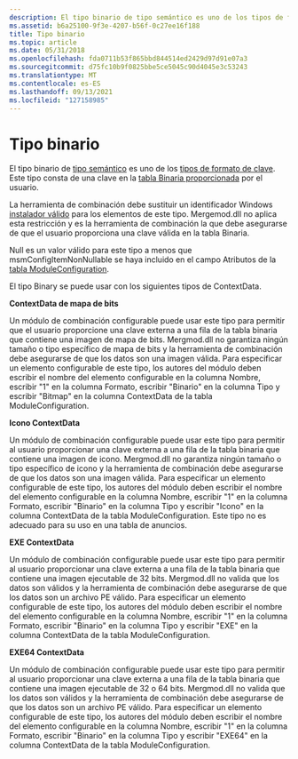 ```yaml
---
description: El tipo binario de tipo semántico es uno de los tipos de formato de clave. Este tipo consta de una clave en la tabla Binaria proporcionada por el usuario.
ms.assetid: b6a25100-9f3e-4207-b56f-0c27ee16f188
title: Tipo binario
ms.topic: article
ms.date: 05/31/2018
ms.openlocfilehash: fda0711b53f865bbd844514ed2429d97d91e07a3
ms.sourcegitcommit: d75fc10b9f0825bbe5ce5045c90d4045e3c53243
ms.translationtype: MT
ms.contentlocale: es-ES
ms.lasthandoff: 09/13/2021
ms.locfileid: "127158985"
---
```

# <a name="binary-type"></a>Tipo binario

El tipo binario de [tipo semántico](semantic-types.md) es uno de los [tipos de formato de clave](key-format-types.md). Este tipo consta de una clave en la [tabla Binaria proporcionada](binary-table.md) por el usuario.

La herramienta de combinación debe sustituir un identificador Windows [instalador válido](identifier.md) para los elementos de este tipo. Mergemod.dll no aplica esta restricción y es la herramienta de combinación la que debe asegurarse de que el usuario proporciona una clave válida en la tabla Binaria.

Null es un valor válido para este tipo a menos que msmConfigItemNonNullable se haya incluido en el campo Atributos de la [tabla ModuleConfiguration](moduleconfiguration-table.md).

El tipo Binary se puede usar con los siguientes tipos de ContextData.

**ContextData de mapa de bits**

Un módulo de combinación configurable puede usar este tipo para permitir que el usuario proporcione una clave externa a una fila de la tabla binaria que contiene una imagen de mapa de bits. Mergmod.dll no garantiza ningún tamaño o tipo específico de mapa de bits y la herramienta de combinación debe asegurarse de que los datos son una imagen válida. Para especificar un elemento configurable de este tipo, los autores del módulo deben escribir el nombre del elemento configurable en la columna Nombre, escribir "1" en la columna Formato, escribir "Binario" en la columna Tipo y escribir "Bitmap" en la columna ContextData de la tabla ModuleConfiguration.

**Icono ContextData**

Un módulo de combinación configurable puede usar este tipo para permitir al usuario proporcionar una clave externa a una fila de la tabla binaria que contiene una imagen de icono. Mergmod.dll no garantiza ningún tamaño o tipo específico de icono y la herramienta de combinación debe asegurarse de que los datos son una imagen válida. Para especificar un elemento configurable de este tipo, los autores del módulo deben escribir el nombre del elemento configurable en la columna Nombre, escribir "1" en la columna Formato, escribir "Binario" en la columna Tipo y escribir "Icono" en la columna ContextData de la tabla ModuleConfiguration. Este tipo no es adecuado para su uso en una tabla de anuncios.

**EXE ContextData**

Un módulo de combinación configurable puede usar este tipo para permitir al usuario proporcionar una clave externa a una fila de la tabla binaria que contiene una imagen ejecutable de 32 bits. Mergmod.dll no valida que los datos son válidos y la herramienta de combinación debe asegurarse de que los datos son un archivo PE válido. Para especificar un elemento configurable de este tipo, los autores del módulo deben escribir el nombre del elemento configurable en la columna Nombre, escribir "1" en la columna Formato, escribir "Binario" en la columna Tipo y escribir "EXE" en la columna ContextData de la tabla ModuleConfiguration.

**EXE64 ContextData**

Un módulo de combinación configurable puede usar este tipo para permitir al usuario proporcionar una clave externa a una fila de la tabla binaria que contiene una imagen ejecutable de 32 o 64 bits. Mergmod.dll no valida que los datos son válidos y la herramienta de combinación debe asegurarse de que los datos son un archivo PE válido. Para especificar un elemento configurable de este tipo, los autores del módulo deben escribir el nombre del elemento configurable en la columna Nombre, escribir "1" en la columna Formato, escribir "Binario" en la columna Tipo y escribir "EXE64" en la columna ContextData de la tabla ModuleConfiguration.

 

 



